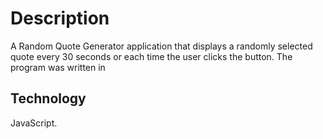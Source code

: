 # Description

A Random Quote Generator application that displays a randomly selected quote every 30 seconds or each time the user clicks the button. The program was written in

## Technology
JavaScript.
